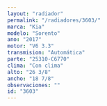```yaml
---
layout: "radiador"
permalink: "/radiadores/3603/"
marca: "Kia"
modelo: "Sorento"
ano: "2017"
motor: "V6 3.3"
transmision: "Automática"
parte: "25310-C6770"
clima: "Con clima"
alto: "26 3/8"
ancho: "18 7/8"
observaciones: ""
id: "3603"
---
```


